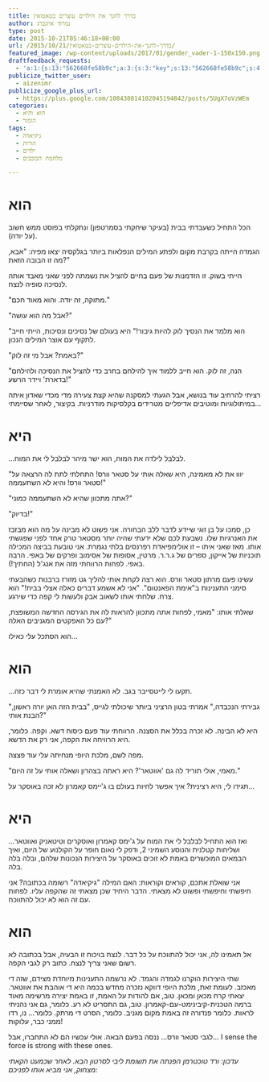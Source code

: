 ```yaml
---
title: בדרך לחנך את הילדים עוצרים בטאטואין
author: נמרוד איזנברג
type: post
date: 2015-10-21T05:46:18+00:00
url: /2015/10/21/בדרך-לחנך-את-הילדים-עוצרים-בטאטואין/
featured_image: /wp-content/uploads/2017/01/gender_vader-1-150x150.png
draftfeedback_requests:
  - 'a:1:{s:13:"562668fe58b9c";a:3:{s:3:"key";s:13:"562668fe58b9c";s:4:"time";s:10:"1445357822";s:7:"user_id";s:8:"91501967";}}'
publicize_twitter_user:
  - aizenimr
publicize_google_plus_url:
  - https://plus.google.com/108430814102045194842/posts/5UgX7oVzWEm
categories:
  - הוא והיא
  - הומור
tags:
  - גיקיאדה
  - הורות
  - ילדים
  - מלחמת הכוכבים

---
```

# הוא

הכל התחיל כשעבדתי בבית (בעיקר שיחקתי בסמרטפון) ונתקלתי בפוסט ממש חשוב (על יודה).

הגמדה הייתה בקרבת מקום ולפתע המילים הנפלאות ביותר בגלקסיה יצאו מפיה: "אבא, מה זו הבובה הזאת?"

הייתי בשוק. זו הזדמנות של פעם בחיים להציל את נשמתה לפני שאני מאבד אותה לנסיכה סופיה לנצח.

"מתוקה, זה יודה. והוא מאוד חכם."

"אבל מה הוא עושה?"

"הוא מלמד את הנסיך לוק להיות גיבור!" היא בעולם של נסיכים ונסיכות, הייתי חייב לתקוף עם אוצר המילים הנכון.

"באמת? אבל מי זה לוק?"

"הנה, זה לוק. הוא חייב ללמוד איך להילחם בחרב כדי להציל את הנסיכה ולהילחם בדארת' ויידר הרשע!"

רציתי להרחיב עוד בנושא, אבל הגעתי למסקנה שהיא קצת צעירה מדי מכדי שאדון איתה במיתולוגיות ומוטיבים אדיפליים מטרידים בקלסיקות מודרניות. בקיצור, לאחר שסיימתי&#8230;

# היא

&#8230;לבלבל לילדה את המוח, הוא ישר מיהר לבלבל לי את המוח.

"יווו את לא מאמינה, היא שאלה אותי על סטאר וורס! התחלתי לתת לה הרצאה על סטאר וורס! והיא לא השתעממה!"

"אתה מתכוון שהיא לא השתעממה כמוני?"

"בדיוק!"

כן, סמכו על בן זוגי שיידע לדבר ללב הבחורה. אני פשוט לא מבינה על מה הוא מבזבז את האנרגיות שלו. נשבעת לכם שלא ידעתי שהיה יותר מסטאר טרק אחד לפני שפגשתי אותו. מאז שאני איתו &#8211; זו אולימפיאדת רפרנסים בלתי נגמרת. אני טובעת בביצה המכילה תוכניות של אייקון, ספרים של ג.ר.ר. מרטין, אסופות של אסימוב ופרקים של באפי. הרבה באפי. לפחות הרווחתי מזה את אנג'ל (החתיך!).

עשינו פעם מרתון סטאר וורס. הוא רצה לקחת אותי להליך גט מזורז ברבנות כשהבעתי סימני התענינות ב"אימת הפאנטום". "אני לא אשמע דברים כאלה אצלי בבית!" הוא צרח. שלחתי אותו לשאוב אבק ולעשות לי קפה כדי שירגע.

שאלתי אותו: "מאמי, לפחות אתה מתכוון להראות לה את הגירסה החדשה המשופצת, עם כל האפקטים המגניבים האלה?"

הוא הסתכל עלי כאילו…

# הוא

…תקעו לי לייטסייבר בגב. לא האמנתי שהיא אומרת לי דבר כזה.

"גבירתי הנכבדה," אמרתי בטון הרציני ביותר שיכולתי לגייס, "בבית הזה האן יורה ראשון, הבנת אותי?"

היא לא הבינה. לא זכרה בכלל את הסצנה. הרווחתי עוד פעם כיסוח דשא. וקפה. כלומר, היא הרוויחה את הקפה, אני רק את הדשא.

מפה לשם, מלכת היופי מנחיתה עלי עוד פצצה.

"מאמי, אולי תוריד לה גם 'אווטאר'? היא ראתה בצהרון ושאלה אותי על זה היום."

תגידו לי, היא רצינית? איך אפשר לחיות בעולם בו ג'יימס קאמרון לא זכה באוסקר על…

# היא

&#8230;ואז הוא התחיל לבלבל לי את המוח על ג'ימס קאמרון ואוסקרים וטיטאניק ואווטאר ושליחות קטלנית והנוסע השמיני 2, ודפק לי נאום חופר על הקולנוע של היום, ואיך הבמאים המוכשרים באמת לא זוכים באוסקר על היצירות הנכונות שלהם, ובלה בלה בלה.

אני שואלת אתכם, קוראים וקוראות: האם המילה "גיקיאדה" רשומה בכתובה? אני חיפשתי וחיפשתי ופשוט לא מצאתי. הדבר היחיד שכן מצאתי זה שהקפה עליו. לפחות עם זה הוא לא יכול להתווכח.

# הוא

אל תאמינו לה, אני יכול להתווכח על כל דבר. לנצח בויכוח זו הבעיה, אבל בכתובה לא רשום שאני צריך לנצח. כתוב רק לגבי הקפה.

שתי היצירות הוקרנו לגמדה והגמד. לא נרשמה התענינות מיוחדת מצידם, שזה די מאכזב. לעומת זאת, מלכת היופי דווקא נזכרה מחדש בכמה היא די אוהבת את אווטאר. יצאתי קרח מכאן ומכאן. טוב, אם להודות על האמת, זו באמת יצירה מרשימה מאוד ברמה הטכנית-קיבינימט-עם-קאמרון. טוב, גם התסריט לא רע. כלומר, גם אני נהניתי לראות. כלומר פנדורה זה באמת מקום מגניב. כלומר, הסרט די מרתק. כלומר&#8230; נו, רדו ממני כבר, עלוקות!

לגבי סטאר וורס&#8230; ננסה בפעם הבאה. אולי עכשיו הם לא התחברו, אבל&#8230; I sense the force is strong with these ones.

_עדכון: ורד טוכטרמן הפנתה את תשומת ליבי לסרטון הבא. לאחר שכמעט הקאתי מצחוק, אני מביא אותו לפניכם:_